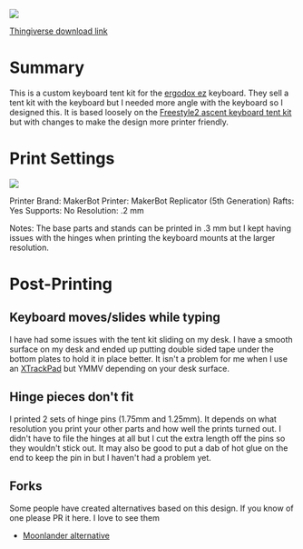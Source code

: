 ![](images/stand-with-ergodox-ez.jpg)

[Thingiverse download link](http://www.thingiverse.com/thing:1433117)

# Summary

This is a custom keyboard tent kit for the [ergodox ez](https://www.indiegogo.com/projects/ergodox-ez-an-incredible-mechanical-keyboard) keyboard. They sell a tent kit with the keyboard but I needed more angle with the keyboard so I designed this.
It is based loosely on the [Freestyle2 ascent keyboard tent kit](http://www.kinesis-ergo.com/shop/freestyle2-ascent-accessory/) but with changes to make the design more printer friendly.

# Print Settings

![](images/parts.jpg)

Printer Brand: MakerBot
Printer: MakerBot Replicator (5th Generation)
Rafts: Yes
Supports: No
Resolution: .2 mm

Notes: 
The base parts and stands can be printed in .3 mm but I kept having issues with the hinges when printing the keyboard mounts at the larger resolution.

# Post-Printing

## Keyboard moves/slides while typing

I have had some issues with the tent kit sliding on my desk. I have a smooth surface on my desk and ended up putting double sided tape under the bottom plates to hold it in place better. It isn't a problem for me when I use an [XTrackPad](http://www.amazon.com/XTracPads-Ripper-XXL-Desktop-Gaming/dp/B000HTDBWI) but YMMV depending on your desk surface.

## Hinge pieces don't fit

I printed 2 sets of hinge pins (1.75mm and 1.25mm). It depends on what resolution you print your other parts and how well the prints turned out. I didn't have to file the hinges at all but I cut the extra length off the pins so they wouldn't stick out. It may also be good to put a dab of hot glue on the end to keep the pin in but I haven't had a problem yet.

## Forks

Some people have created alternatives based on this design.
If you know of one please PR it here.
I love to see them

- [Moonlander alternative](https://www.thingiverse.com/thing:5028257)
